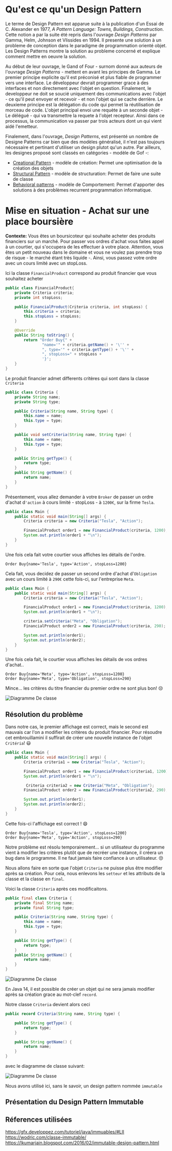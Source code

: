 # Qu'est ce qu'un Design Pattern

Le terme de Design Pattern est apparue suite à la publication d'un Essai de C. Alexander en 1977, *A Pattern Language: Towns, Buildings, Construction*. Cette notion a par la suite été repris dans l'ouvrage *Design Patterns* par Gamma, Helm, Johnson et Vlissides en 1994. Il presente une solution à un probleme de conception dans le paradigme de programmation orienté objet. Les Design Patterns montre la solution au probleme concerné et explique comment mettre en oeuvre la solution.

 Au début de leur ouvrage, le Gand of Four - surnom donné aux auteurs de l'ouvrage *Design Patterns* - mettent en avant les principes de Gamma. Le premier principe explicite qu'il est préconisé et plus fiable de programmer vers une interface. Le développeur devrait programmer grace à des interfaces et non directement avec l'objet en question. Finalement, le developpeur ne doit se soucié uniquement des communications avec l'objet - ce qu'il peut envoyer et recevoir - et non l'objet qui se cache derrière. Le deuxieme principe est la délégation du code qui permet la réutilisation de morceau de code. L'objet principal envoi une requète à un seconde objet - Le délégué - qui va transmettre la requete à l'objet recepteur. Ainsi dans ce processus, la communication va passer par trois acteurs dont un qui vient aidé l'emetteur.

Finalement, dans l'ouvrage, *Design Patterns*, est présenté un nombre de Designe Patterns car bien que des modèles généralisé, il n'est pas toujours nécessaire et pertinant d'utiliser un design plutot qu'un autre. Par ailleurs, les designes proposé sont classés en catégories - modèle de Gof -:

- <u>Creational Pattern</u> - modèle de création: Permet une optimisation de la création des objets
- <u>Structural Pattern</u> - modèle de structuration: Permet de faire une suite de classe
- <u>Behavioral patterns</u> - modèle de Comportement: Permet d'apporter des solutions à des problèmes recurrent programmation informatique. 

# Mise en situation - Achat sur une place boursière

**Contexte:** Vous êtes un boursicoteur qui souhaite acheter des produits financiers sur un marché. Pour passer vos ordres d'achat vous faites appel à un courtier, qui s'occupera de les effectuer à votre place. Attention, vous êtes un petit nouveau dans le domaine et vous ne voulez pas prendre trop de risque - le marché étant très liquide -. Ainsi, vous passez votre ordre avec un cours limité avec un stopLoss.

Ici la classe `FinancialProduct` correspond au produit financier que vous souhaitez acheter
```java
public class FinancialProduct{
    private Criteria criteria;
    private int stopLoss;

    public FinancialProduct(Criteria criteria, int stopLoss) {
        this.criteria = criteria;
        this.stopLoss = stopLoss;
    }

    @Override
    public String toString() {
        return "Order Buy{" +
                "name='" + criteria.getName() + '\'' +
                ", type='" + criteria.getType() + '\'' +
                ", stopLoss=" + stopLoss +
                '}';
    }
}
```
Le produit financier admet differents critères qui sont dans la classe `Criteria`
```java
public class Criteria {
    private String name;
    private String type;

    public Criteria(String name, String type) {
        this.name = name;
        this.type = type;
    }

    public void setCriteria(String name, String type) {
        this.name = name;
        this.type = type;
    }

    public String getType() {
        return type;
    }
    public String getName() {
        return name;
    }
}
```

Présentement, vous allez demander à votre `Broker` de passer un ordre d'achat d`'action` à cours limité - stopLoss - à `1200€`, sur la firme `Tesla`.

```java
public class Main {
    public static void main(String[] args) {
        Criteria criteria = new Criteria("Tesla", "Action");

        FinancialProduct order1 = new FinancialProduct(criteria, 1200);
        System.out.println(order1 + "\n");
    }
}
```
Une fois cela fait votre courtier vous affiches les détails de l'ordre.
```
Order Buy{name='Tesla', type='Action', stopLoss=1200}
```

Cela fait, vous decidez de passer un second ordre d'achat d'`Obligation` avec un cours limité à `290€` cette fois-ci, sur l'entreprise `Meta`.

```Java
public class Main {
    public static void main(String[] args) {
        Criteria criteria = new Criteria("Tesla", "Action");

        FinancialProduct order1 = new FinancialProduct(criteria, 1200);
        System.out.println(order1 + "\n");

        criteria.setCriteria("Meta", "Obligation");
        FinancialProduct order2 = new FinancialProduct(criteria, 290);

        System.out.println(order1);
        System.out.println(order2);
    }
}
```
Une fois cela fait, le courtier vous affiches les détails de vos ordres d'achat..
```
Order Buy{name='Meta', type='Action', stopLoss=1200}
Order Buy{name='Meta', type='Obligation', stopLoss=290}
```
Mince... les critères du titre financier du premier ordre ne sont plus bon! 😒

![Diagramme De classe](https://github.com/Jeremod-Dev/DesignPattern/blob/master/markdowns/Diagramme_classe0.PNG)

## Résolution du problème

Dans notre cas, le premier affichage est correct, mais le second est mauvais car l'on a modifier les critères du produit financier. Pour résoudre cet embrouillamini il suffirait de créer une nouvelle instance de l'objet `Critéria`! 😃
```java
public class Main {
    public static void main(String[] args) {
        Criteria criteria1 = new Criteria("Tesla", "Action");

        FinancialProduct order1 = new FinancialProduct(criteria1, 1200);
        System.out.println(order1 + "\n");

         Criteria criteria2 = new Criteria("Meta", "Obligation");
        FinancialProduct order2 = new FinancialProduct(criteria2, 290);

        System.out.println(order1);
        System.out.println(order2);
    }
}
```
Cette fois-ci l'affichage est correct ! 😄
```
Order Buy{name='Tesla', type='Action', stopLoss=1200}
Order Buy{name='Meta', type='Action', stopLoss=290}
```

Notre problème est résolu temporairement... si un utilisateur du programme vient à modifier les critères plutôt que de recréer une instance, il créera un bug dans le programme. Il ne faut jamais faire confiance à un utilisateur. 😒

Nous allons faire en sorte que l'objet `Criteria` ne puisse plus être modifier après sa création. Pour cela, nous enlevons les `setteur` et les attributs de la classe et la classe en `final`.

Voici la classe `Criteria` après ces modificaitons.
```java
public final class Criteria {
    private final String name;
    private final String type;

    public Criteria(String name, String type) {
        this.name = name;
        this.type = type;
    }

    public String getType() {
        return type;
    }
    public String getName() {
        return name;
    }
}
```

![Diagramme De classe](https://github.com/Jeremod-Dev/DesignPattern/blob/master/markdowns/Diagramme_classe.PNG)

En Java 14, il est possible de créer un objet qui ne sera jamais modifier après sa création grace au mot-clef `record`.

Notre classe `Criteria` devient alors ceci
```java
public record Criteria(String name, String type) {

    public String getType() {
        return type;
    }

    public String getName() {
        return name;
    }
}
```
avec le diagramme de classe suivant:

![Diagramme De classe](https://github.com/Jeremod-Dev/DesignPattern/blob/master/markdowns/Diagramme_calsse1.PNG)

Nous avons utilisé ici, sans le savoir, un design pattern nommée `immutable`

## Présentation du Design Pattern Immutable


## Réferences utilisées

https://gfx.developpez.com/tutoriel/java/immuables/#LII
https://wodric.com/classe-immutable/
https://lkumarjain.blogspot.com/2016/02/immutable-design-pattern.html